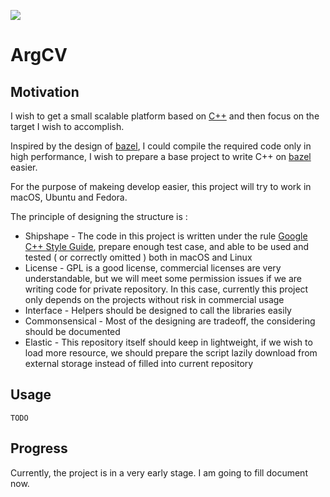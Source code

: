 [![](https://travis-ci.org/argcv/argcv.svg?branch=master)](https://travis-ci.org/argcv/argcv)

<!--
![](doc/license.svg)
-->


# ArgCV


## Motivation

I wish to get a small scalable platform based on [C++](https://en.wikipedia.org/wiki/C%2B%2B) and then focus on the target I wish to accomplish. 

Inspired by the design of [bazel](https://bazel.build/), I could compile the required code only in high performance, I wish to prepare a base project to write C++ on [bazel](https://bazel.build/) easier.

For the purpose of makeing develop easier, this project will try to work in macOS, Ubuntu and Fedora.

The principle of designing the structure is :

+ Shipshape - The code in this project is written under the rule [Google C++ Style Guide](https://google.github.io/styleguide/cppguide.html), prepare enough test case, and able to be used and tested ( or correctly omitted ) both in macOS and Linux
+ License - GPL is a good license, commercial licenses are very understandable, but we will meet some permission issues if we are writing code for private repository. In this case, currently this project only depends on the projects without risk in commercial usage
+ Interface - Helpers should be designed to call the libraries easily
+ Commonsensical - Most of the designing are tradeoff, the considering should be documented
+ Elastic - This repository itself should keep in lightweight, if we wish to load more resource, we should prepare the script lazily download from external storage instead of filled into current repository


## Usage

```
TODO
```

## Progress

Currently, the project is in a very early stage. I am going to fill document now.

<!--
### Third-party Dependencies

This project is inspired by the design of [tensorflow](https://github.com/tensorflow/tensorflow).

1. The dependencies will NOT be downloaded until you are compiling the related code
2. The dependencies will be automatically downloaded, you are supposed to connect to the network in compiling

Here is a list of related libraries:

+ [x] [porter2_stemmer](https://github.com/smassung/porter2_stemmer) -- A implementation of <http://snowball.tartarus.org/algorithms/english/stemmer.html>
+ [x] [curl](https://curl.haxx.se/) -- a tool for talking to web servers
+ [x] [eigen](http://eigen.tuxfamily.org/) -- a C++ template library for linear algebra: vectors, matrices, and related algorithms
+ [x] [gflags](https://github.com/gflags/gflags) -- contains a C++ library that implements commandline flags processing
+ [x] [glog](https://github.com/google/glog) -- C++ implementation of the Google logging module
+ [x] [gtest](https://github.com/google/googletest) -- Google's C++ test framework
+ [x] [grpc](https://grpc.io/) -- A high performance, open-source universal RPC framework
+ [x] [leveldb](https://github.com/google/leveldb) -- a fast key-value storage library written at Google that provides an ordered mapping from string keys to string values
+ [x] [libxml2](http://xmlsoft.org/) -- a XML C parser and toolkit
+ [ ] [libxsmm](https://github.com/hfp/libxsmm) -- Library targeting Intel Architecture for small, dense or sparse matrix multiplications, and small convolutions
+ [x] [nanopb](https://github.com/nanopb/nanopb) -- Protocol Buffers with small code size
+ [ ] [nasm](http://www.nasm.us/) -- a portable assembler, doc: <http://www.nasm.us/xdoc/2.13.01/html/nasmdoc0.html>
+ [x] [rapidjson](https://github.com/Tencent/rapidjson) -- A fast JSON parser/generator for C++ with both SAX/DOM style API
+ [x] [snappy](https://github.com/google/snappy) -- a fast compressor/decompressor
+ [ ] [zlib](https://zlib.net/) -- a massively spiffy yet delicately unobtrusive compression library
+ [ ] [tink](https://github.com/google/tink) -- a multi-language, cross-platform library that provides cryptographic APIs that are secure, easy to use correctly, and hard(er) to misuse.
+ [ ] [jemalloc](https://github.com/jemalloc/jemalloc) -- a general purpose malloc(3) implementation that emphasizes fragmentation avoidance and scalable concurrency support.
-->

